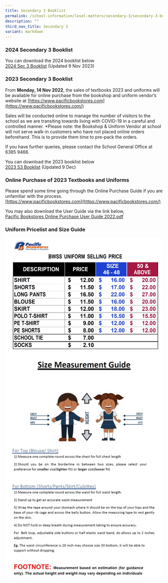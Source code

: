 ```yaml
---
title: Secondary 3 Booklist
permalink: /school-information/level-matters/secondary-3/secondary-3-booklist/
description: ""
third_nav_title: Secondary 3
variant: markdown
---
```

### 2024 Secondary 3 Booklist
You can download the 2024 booklist below  
[2024 Sec 3 Booklist](/files/Book%20Lists/2024/2024%20bowen%20s3%20booklist%20ver091123.pdf) (Updated 9 Nov 2023)


### 2023 Secondary 3 Booklist

From **Monday, 14 Nov 2022**, the sales of textbooks 2023 and uniforms will be available for online purchase from the bookshop and uniform vendor’s website at [https://www.pacificbookstores.com](https://www.pacificbookstores.com/)  
  
Sales will be conducted online to manage the number of visitors to the school as we are transiting towards living with COVID-19 in a careful and controlled manner. \*Please note: the Bookshop & Uniform Vendor at school will not serve walk-in customers who have not placed online orders beforehand. This is to provide them time to pre-pack the orders.  
  
If you have further queries, please contact the School General Office at 6385 9466.  
  
You can download the 2023 booklist below  
[2023 S3 Booklist](/files/2023%20S3%20Booklist%20Updated%209%20Dec.pdf) (Updated 9 Dec)

### Online Purchase of 2023 Textbooks and Uniforms

Please spend some time going through the Online Purchase Guide if you are unfamiliar with the process.  
[https://www.pacificbookstores.com](https://www.pacificbookstores.com/)  
  
You may also download the User Guide via the link below,  
[Pacific Bookstores Online Purchase User Guide 2022.pdf](/files/Pacific%20Bookstores%20Online%20Purchase%20User%20Guide%202022.pdf)

### Uniform Pricelist and Size Guide
![](/images/2022%20Uniform%20Pricelist.jpg)
![](/images/Size%20guide.jpg)